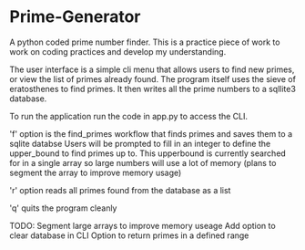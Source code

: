 # Prime-Generator
A python coded prime number finder. This is a practice piece of work to work on coding practices and develop my understanding.

The user interface is a simple cli menu that allows users to find new primes, or view the list of primes already found.
The program itself uses the sieve of eratosthenes to find primes.
It then writes all the prime numbers to a sqllite3 database.

To run the application run the code in app.py to access the CLI.

'f' option is the find_primes workflow that finds primes and saves them to a sqlite databse
  Users will be prompted to fill in an integer to define the upper_bound to find primes up to.
  This upperbound is currently searched for in a single array so large numbers will use a lot of memory (plans to segment the array to improve memory usage)
  
'r' option reads all primes found from the database as a list

'q' quits the program cleanly

TODO:
  Segment large arrays to improve memory useage
  Add option to clear database in CLI
  Option to return primes in a defined range
  
  
